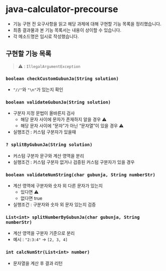 # java-calculator-precourse
- 기능 구현 전 요구사항을 읽고 해당 과제에 대해 구현할 기능 목록을 정리했습니다.
- 최종 결과물과 본 기능 목록서는 내용이 상이할 수 있습니다.
- 각 메소드명은 임시로 작성했습니다.

## 구현할 기능 목록
> ⚠️ : `IllegalArgumentException`
> 
### `boolean checkCustomGubunJa(String solution)`

- `"//"`와 `"\n"`가 있는지 확인

### `boolean validateGubunJa(String solution)`

- 구분자 지정 문법이 올바른지 검사
  - 해당 문자 사이에 문자가 존재하지 알을 경우 ⚠️
  - 해당 문자 사이에 “문자”가 아닌 “문자열”이 있을 경우 ⚠️
- 실행조건 : 커스텀 구분자가 있을때

### `? splitByGubunJa(String solution)`

- 커스텀 구분자 문구와 계산 영역을 분리
- 실행조건 : 커스텀 구분자 없거나 검증된 커스텀 구분자가 있을 경우

### `boolean validateNumString(char gubunja, String numberStr)`

- 계산 영역에 구분자와 숫자 외 다른 문자가 있는지
  - 있다면 ⚠️
  - 없다면 true
- 실행조건 : 구분자와 숫자 외 문자 있는지 검증

### `List<int> splitNumberByGubunJa(char gubunja, String numberStr)`

- 계산 영역을 구분자 기준으로 분리
- 예시 : `"2:3:4"` → `[2, 3, 4]`

### `int calcNumStr(List<int> number)`

- 문자열을 계산 후 결과 리턴
